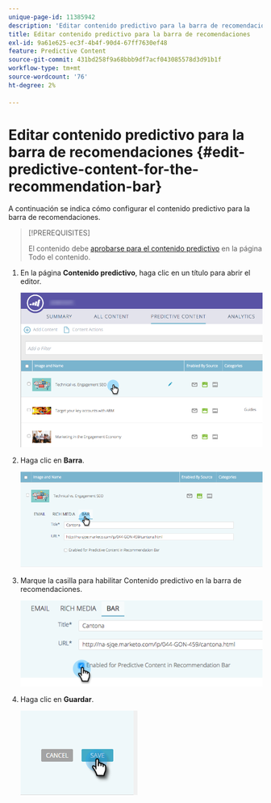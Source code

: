 ```yaml
---
unique-page-id: 11385942
description: 'Editar contenido predictivo para la barra de recomendaciones: documentos de Marketo, documentación del producto'
title: Editar contenido predictivo para la barra de recomendaciones
exl-id: 9a61e625-ec3f-4b4f-90d4-67ff7630ef48
feature: Predictive Content
source-git-commit: 431bd258f9a68bbb9df7acf043085578d3d91b1f
workflow-type: tm+mt
source-wordcount: '76'
ht-degree: 2%

---
```


# Editar contenido predictivo para la barra de recomendaciones {#edit-predictive-content-for-the-recommendation-bar}

A continuación se indica cómo configurar el contenido predictivo para la barra de recomendaciones.

>[!PREREQUISITES]
>
>El contenido debe [aprobarse para el contenido predictivo](/help/marketo/product-docs/predictive-content/working-with-all-content/approve-a-title-for-predictive-content.md) en la página Todo el contenido.

1. En la página **Contenido predictivo**, haga clic en un título para abrir el editor.

   ![](assets/image2017-10-3-9-3a45-3a13.png)

1. Haga clic en **Barra**.

   ![](assets/image2017-10-3-9-3a45-3a48.png)

1. Marque la casilla para habilitar Contenido predictivo en la barra de recomendaciones.

   ![](assets/image2017-10-3-9-3a46-3a18.png)

1. Haga clic en **Guardar**.

   ![](assets/save.png)
